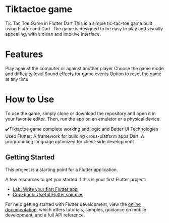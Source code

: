 # Tiktactoe game 

Tic Tac Toe Game in Flutter Dart
This is a simple tic-tac-toe game built using Flutter and Dart. The game is designed to be easy to play and visually appealing, with a clean and intuitive interface.

# Features
Play against the computer or against another player
Choose the game mode and difficulty level
Sound effects for game events
Option to reset the game at any time
# How to Use
To use the game, simply clone or download the repository and open it in your favorite editor. Then, run the app on an emulator or a physical device.

✔️Tiktactoe game complete working and logic and Better UI
Technologies Used
Flutter: A framework for building cross-platform apps
Dart: A programming language optimized for client-side development

## Getting Started

This project is a starting point for a Flutter application.

A few resources to get you started if this is your first Flutter project:

- [Lab: Write your first Flutter app](https://docs.flutter.dev/get-started/codelab)
- [Cookbook: Useful Flutter samples](https://docs.flutter.dev/cookbook)

For help getting started with Flutter development, view the
[online documentation](https://docs.flutter.dev/), which offers tutorials,
samples, guidance on mobile development, and a full API reference.
